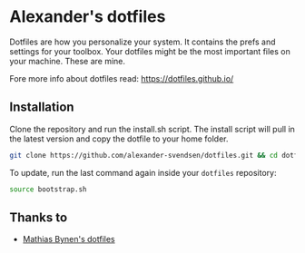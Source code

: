 # Alexander's dotfiles

Dotfiles are how you personalize your system. It contains the prefs and settings for your toolbox. Your dotfiles might be the most important files on your machine. These are mine.

Fore more info about dotfiles read: https://dotfiles.github.io/

## Installation

Clone the repository and run the install.sh script. The install script will pull in the latest version and copy the dotfile to your home folder.

```bash
git clone https://github.com/alexander-svendsen/dotfiles.git && cd dotfiles && source bootstrap.sh
```

To update, run the last command again inside your `dotfiles` repository:

```bash
source bootstrap.sh
```

## Thanks to
- [Mathias Bynen's dotfiles](https://github.com/mathiasbynens/dotfiles)
